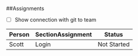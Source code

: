 ##Assignments

- [ ] Show connection with git to team


Person | SectionAssignment | Status
------ | ----------------- | ------
Scott | Login | Not Started
